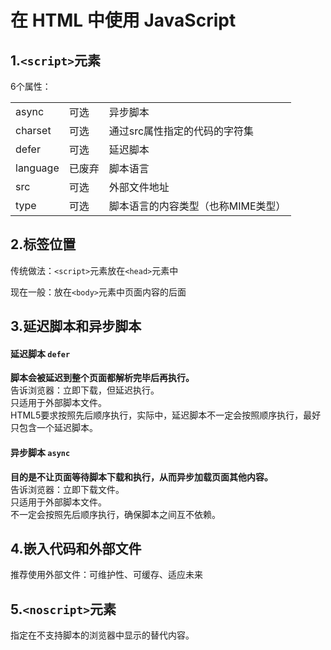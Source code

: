 # 在 HTML 中使用 JavaScript

## 1.`<script>`元素
6个属性：
<table>
<tr><td>async</td><td>可选</td><td>异步脚本</td></tr>
<tr><td>charset</td><td>可选</td><td>通过src属性指定的代码的字符集</td></tr>
<tr><td>defer</td><td>可选</td><td>延迟脚本</td></tr>
<tr><td>language</td><td>已废弃</td><td>脚本语言</td></tr>
<tr><td>src</td><td>可选</td><td>外部文件地址</td></tr>
<tr><td>type</td><td>可选</td><td>脚本语言的内容类型（也称MIME类型）</td></tr>
</table>   

## 2.标签位置
传统做法：`<script>`元素放在`<head>`元素中

现在一般：放在`<body>`元素中页面内容的后面

## 3.延迟脚本和异步脚本
#### 延迟脚本 `defer`
**脚本会被延迟到整个页面都解析完毕后再执行。**<br>
告诉浏览器：立即下载，但延迟执行。<br>
只适用于外部脚本文件。<br>
HTML5要求按照先后顺序执行，实际中，延迟脚本不一定会按照顺序执行，最好只包含一个延迟脚本。<br>

#### 异步脚本 `async`
**目的是不让页面等待脚本下载和执行，从而异步加载页面其他内容。**<br>
告诉浏览器：立即下载文件。<br>
只适用于外部脚本文件。<br>
不一定会按照先后顺序执行，确保脚本之间互不依赖。<br>

## 4.嵌入代码和外部文件
推荐使用外部文件：可维护性、可缓存、适应未来

## 5.`<noscript>`元素
指定在不支持脚本的浏览器中显示的替代内容。